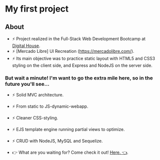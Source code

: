 # My first project

## About

- ⚡ Project realized in the Full-Stack Web Development Bootcamp at [Digital House](https://www.digitalhouse.com/). 
- ⚡ [Mercado Libre] UI Recreation (https://mercadolibre.com/).
- ⚡ Its main objective was to practice static layout with HTML5 and CSS3 styling on the client side, and Express and NodeJS on the server side. 

### But wait a minute! I'm want to go the extra mile here, so in the future you'll see...

- ⚡ Solid MVC architecture.
- ⚡ From static to JS-dynamic-webapp.
- ⚡ Cleaner CSS-styling. 
- ⚡ EJS template engine running partial views to optimize. 
- ⚡ CRUD with NodeJS, MySQL and Sequelize. 

- :point_right: What are you waiting for? Come check it out! [Here. :point_left:](https://mercadoliebre-project.herokuapp.com/).
